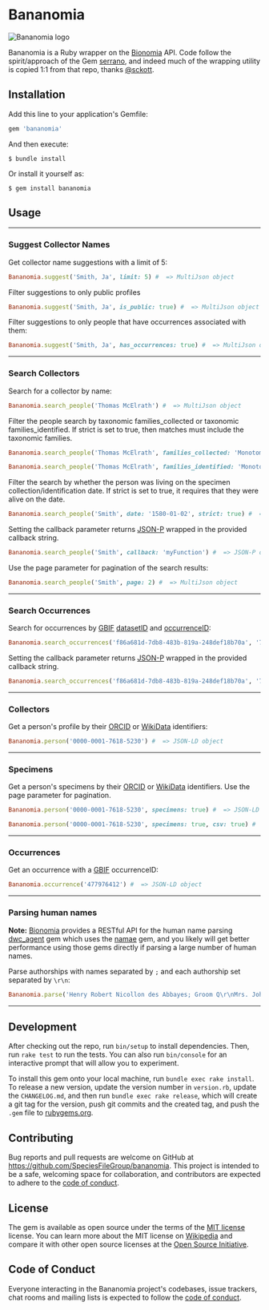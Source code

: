 # Bananomia

![Bananomia logo](https://github.com/SpeciesFileGroup/bananomia/assets/8573609/cb3f07e6-081f-4187-a11f-3aa1f8b24106)

Bananomia is a Ruby wrapper on the [Bionomia](https://bionomia.net) API. Code follow the spirit/approach of the Gem [serrano](https://github.com/sckott/serrano), and indeed much of the wrapping utility is copied 1:1 from that repo, thanks [@sckott](https://github.com/sckott).

## Installation

Add this line to your application's Gemfile:

```ruby
gem 'bananomia'
```

And then execute:

    $ bundle install

Or install it yourself as:

    $ gem install bananomia

## Usage


---
### Suggest Collector Names
Get collector name suggestions with a limit of 5:
```ruby
Bananomia.suggest('Smith, Ja', limit: 5) #  => MultiJson object
```
Filter suggestions to only public profiles
```ruby
Bananomia.suggest('Smith, Ja', is_public: true) #  => MultiJson object
```
Filter suggestions to only people that have occurrences associated with them:
```ruby
Bananomia.suggest('Smith, Ja', has_occurrences: true) #  => MultiJson object
```

---
### Search Collectors
Search for a collector by name:
```ruby
Bananomia.search_people('Thomas McElrath') #  => MultiJson object
```

Filter the people search by taxonomic families_collected or taxonomic families_identified. If strict is set to true, then matches must include the taxonomic families.
```ruby
Bananomia.search_people('Thomas McElrath', families_collected: 'Monotomidae', strict: true) #  => MultiJson object
```
```ruby
Bananomia.search_people('Thomas McElrath', families_identified: 'Monotomidae', strict: true) #  => MultiJson object
```

Filter the search by whether the person was living on the specimen collection/identification date. If strict is set to true, it requires that they were alive on the date.
```ruby
Bananomia.search_people('Smith', date: '1580-01-02', strict: true) #  => MultiJson object
```

Setting the callback parameter returns [JSON-P](https://en.wikipedia.org/wiki/JSONP) wrapped in the provided callback string.
```ruby
Bananomia.search_people('Smith', callback: 'myFunction') #  => JSON-P object
```

Use the page parameter for pagination of the search results:
```ruby
Bananomia.search_people('Smith', page: 2) #  => MultiJson object
```

---
### Search Occurrences
Search for occurrences by [GBIF](https://gbif.org) [datasetID](https://www.gbif.org/dataset/f86a681d-7db8-483b-819a-248def18b70a) and [occurrenceID](https://www.gbif.org/occurrence/1804069383):
```ruby
Bananomia.search_occurrences('f86a681d-7db8-483b-819a-248def18b70a', '7a1daa39-8d7c-d7c4-968f-799d58b3c7b0') #  => MultiJson object
```
Setting the callback parameter returns [JSON-P](https://en.wikipedia.org/wiki/JSONP) wrapped in the provided callback string.
```ruby
Bananomia.search_occurrences('f86a681d-7db8-483b-819a-248def18b70a', '7a1daa39-8d7c-d7c4-968f-799d58b3c7b0', callback: 'myFunction') #  => JSON-P object
```

---
### Collectors
Get a person's profile by their [ORCID](https://orcid.org/) or [WikiData](https://wikidata.org) identifiers:
```ruby
Bananomia.person('0000-0001-7618-5230') #  => JSON-LD object
```
---
### Specimens
Get a person's specimens by their [ORCID](https://orcid.org/) or [WikiData](https://wikidata.org) identifiers. Use the page parameter for pagination.
```ruby
Bananomia.person('0000-0001-7618-5230', specimens: true) #  => JSON-LD object
```

```ruby
Bananomia.person('0000-0001-7618-5230', specimens: true, csv: true) #  => comma-separated values
```
---
### Occurrences
Get an occurrence with a [GBIF](https://www.gbif.org/occurrence/search) occurrenceID:
```ruby
Bananomia.occurrence('477976412') #  => JSON-LD object
```
---
### Parsing human names
**Note:** [Bionomia](https://bionomia.net) provides a RESTful API for the human name parsing [dwc_agent](https://rubygems.org/gems/dwc_agent) gem which uses the [namae](https://rubygems.org/gems/namae) gem, and you likely will get better performance using those gems directly if parsing a large number of human names.

Parse authorships with names separated by `;` and each authorship set separated by `\r\n`:
```ruby
Bananomia.parse('Henry Robert Nicollon des Abbayes; Groom Q\r\nMrs. John Errol Chandos Aberdeen') #  => MultiJson object
```

---

## Development

After checking out the repo, run `bin/setup` to install dependencies. Then, run `rake test` to run the tests. You can also run `bin/console` for an interactive prompt that will allow you to experiment.

To install this gem onto your local machine, run `bundle exec rake install`. To release a new version, update the version number in `version.rb`, update the `CHANGELOG.md`, and then run `bundle exec rake release`, which will create a git tag for the version, push git commits and the created tag, and push the `.gem` file to [rubygems.org](https://rubygems.org).

## Contributing

Bug reports and pull requests are welcome on GitHub at https://github.com/SpeciesFileGroup/bananomia. This project is intended to be a safe, welcoming space for collaboration, and contributors are expected to adhere to the [code of conduct](https://github.com/SpeciesFileGroup/bananomia/blob/main/CODE_OF_CONDUCT.md).

## License

The gem is available as open source under the terms of the [MIT license](https://github.com/SpeciesFileGroup/bananomia/blob/main/LICENSE.txt) license. You can learn more about the MIT license on [Wikipedia](https://en.wikipedia.org/wiki/MIT_License) and compare it with other open source licenses at the [Open Source Initiative](https://opensource.org/license/mit/).

## Code of Conduct

Everyone interacting in the Bananomia project's codebases, issue trackers, chat rooms and mailing lists is expected to follow the [code of conduct](https://github.com/SpeciesFileGroup/bananomia/blob/main/CODE_OF_CONDUCT.md).
